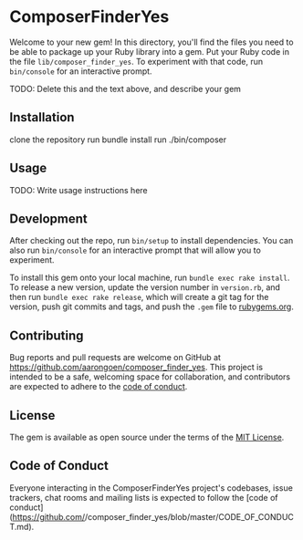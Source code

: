 # ComposerFinderYes

Welcome to your new gem! In this directory, you'll find the files you need to be able to package up your Ruby library into a gem. Put your Ruby code in the file `lib/composer_finder_yes`. To experiment with that code, run `bin/console` for an interactive prompt.

TODO: Delete this and the text above, and describe your gem

## Installation

clone the repository
run bundle install
run ./bin/composer

## Usage

TODO: Write usage instructions here

## Development

After checking out the repo, run `bin/setup` to install dependencies. You can also run `bin/console` for an interactive prompt that will allow you to experiment.

To install this gem onto your local machine, run `bundle exec rake install`. To release a new version, update the version number in `version.rb`, and then run `bundle exec rake release`, which will create a git tag for the version, push git commits and tags, and push the `.gem` file to [rubygems.org](https://rubygems.org).

## Contributing

Bug reports and pull requests are welcome on GitHub at https://github.com/aarongoen/composer_finder_yes. This project is intended to be a safe, welcoming space for collaboration, and contributors are expected to adhere to the [code of conduct](https://github.com/aarongoen/composer_finder_yes/blob/master/CODE_OF_CONDUCT.md).


## License

The gem is available as open source under the terms of the [MIT License](https://opensource.org/licenses/MIT).

## Code of Conduct

Everyone interacting in the ComposerFinderYes project's codebases, issue trackers, chat rooms and mailing lists is expected to follow the [code of conduct](https://github.com/<github username>/composer_finder_yes/blob/master/CODE_OF_CONDUCT.md).
